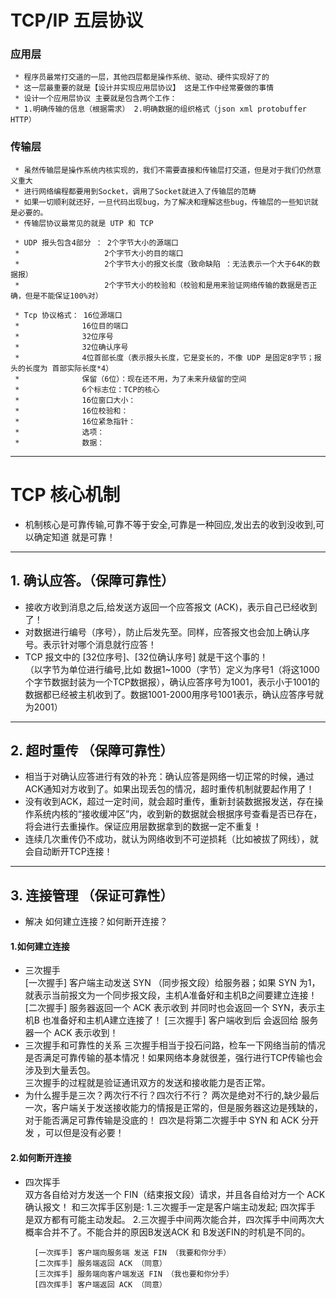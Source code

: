 # TCP/IP 五层协议
### 应用层
     * 程序员最常打交道的一层，其他四层都是操作系统、驱动、硬件实现好了的
     * 这一层最重要的就是【设计并实现应用层协议】 这是工作中经常要做的事情
     * 设计一个应用层协议 主要就是包含两个工作：
     * 1.明确传输的信息（根据需求） 2.明确数据的组织格式（json xml protobuffer HTTP）
### 传输层
     * 虽然传输层是操作系统内核实现的，我们不需要直接和传输层打交道，但是对于我们仍然意义重大
     * 进行网络编程都要用到Socket，调用了Socket就进入了传输层的范畴
     * 如果一切顺利就还好，一旦代码出现bug，为了解决和理解这些bug，传输层的一些知识就是必要的。
     * 传输层协议最常见的就是 UTP 和 TCP
     
     * UDP 报头包含4部分 ： 2个字节大小的源端口
     *                   2个字节大小的目的端口
     *                   2个字节大小的报文长度（致命缺陷 ：无法表示一个大于64K的数据报）
     *                   2个字节大小的校验和（校验和是用来验证网络传输的数据是否正确，但是不能保证100%对）
     
     * Tcp 协议格式： 16位源端口
     *              16位目的端口
     *              32位序号
     *              32位确认序号
     *              4位首部长度（表示报头长度，它是变长的，不像 UDP 是固定8字节；报头的长度为 首部实际长度*4）
     *              保留（6位）：现在还不用，为了未来升级留的空间
     *              6个标志位：TCP的核心
     *              16位窗口大小：
     *              16位校验和：
     *              16位紧急指针：
     *              选项：
     *              数据：
---
# TCP 核心机制
+ 机制核心是可靠传输,可靠不等于安全,可靠是一种回应,发出去的收到没收到,可以确定知道 就是可靠！
---
## 1. 确认应答。（保障可靠性）
+ 接收方收到消息之后,给发送方返回一个应答报文 (ACK)，表示自己已经收到了！  
+ 对数据进行编号（序号），防止后发先至。同样，应答报文也会加上确认序号。表示针对哪个消息就行应答！
+ TCP 报文中的 [32位序号]、[32位确认序号] 就是干这个事的！  
（以字节为单位进行编号,比如 数据1~1000（字节）定义为序号1（将这1000个字节数据封装为一个TCP数据报），确认应答序号为1001，表示小于1001的数据都已经被主机收到了。数据1001-2000用序号1001表示，确认应答序号就为2001）  
---
## 2. 超时重传 （保障可靠性）
+ 相当于对确认应答进行有效的补充：确认应答是网络一切正常的时候，通过ACK通知对方收到了。如果出现丢包的情况，超时重传机制就要起作用了！
+ 没有收到ACK，超过一定时间，就会超时重传，重新封装数据报发送，存在操作系统内核的“接收缓冲区”内，收到新的数据就会根据序号查看是否已存在，将会进行去重操作。保证应用层数据拿到的数据一定不重复！
+ 连续几次重传仍不成功，就认为网络收到不可逆损耗（比如被拔了网线），就会自动断开TCP连接！
---
## 3. 连接管理 （保证可靠性）
+ 解决 如何建立连接？如何断开连接？ 
#### 1.如何建立连接
+ 三次握手  
        [一次握手] 客户端主动发送 SYN （同步报文段）给服务器；如果 SYN 为1，就表示当前报文为一个同步报文段，主机A准备好和主机B之间要建立连接！
        [二次握手] 服务器返回一个 ACK 表示收到 并同时也会返回一个 SYN，表示主机B 也准备好和主机A建立连接了！
        [三次握手] 客户端收到后 会返回给 服务器一个 ACK 表示收到！
+ 三次握手和可靠性的关系
        三次握手相当于投石问路，检车一下网络当前的情况是否满足可靠传输的基本情况！如果网络本身就很差，强行进行TCP传输也会涉及到大量丢包。  
        三次握手的过程就是验证通讯双方的发送和接收能力是否正常。
+ 为什么握手是三次？两次行不行？四次行不行？
        两次是绝对不行的,缺少最后一次，客户端关于发送接收能力的情报是正常的，但是服务器这边是残缺的，对于能否满足可靠传输是没底的！ 
        四次是将第二次握手中 SYN 和 ACK 分开发 ，可以但是没有必要！
#### 2.如何断开连接
+ 四次挥手  
        双方各自给对方发送一个 FIN（结束报文段）请求，并且各自给对方一个 ACK确认报文！
        和三次挥手区别是:  1.三次握手一定是客户端主动发起; 四次挥手 是双方都有可能主动发起。
                        2.三次握手中间两次能合并，四次挥手中间两次大概率合并不了。不能合并的原因B发送ACK 和 B发送FIN的时机是不同的。
                        
        [一次挥手] 客户端向服务端 发送 FIN （我要和你分手）
        [二次挥手] 服务端返回 ACK （同意）
        [三次挥手] 服务端向客户端发送 FIN （我也要和你分手）
        [四次挥手] 客户端返回 ACK （同意）